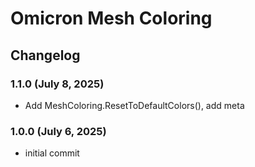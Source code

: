 # Omicron Mesh Coloring

## Changelog

### 1.1.0 (July 8, 2025)
+ Add MeshColoring.ResetToDefaultColors(), add meta

### 1.0.0 (July 6, 2025)
+ initial commit